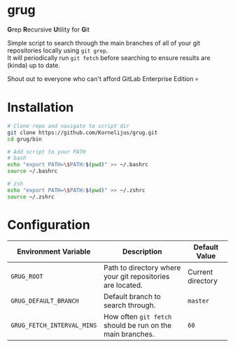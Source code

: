 # grug

**G**rep **R**ecursive **U**tility for **G**it

Simple script to search through the main branches of all of your git repositories locally using `git grep`.  
It will periodically run `git fetch` before searching to ensure results are (kinda) up to date.

Shout out to everyone who can't afford GitLab Enterprise Edition :skull:

# Installation

```sh
# Clone repo and navigate to script dir
git clone https://github.com/Kornelijus/grug.git
cd grug/bin

# Add script to your PATH
# bash
echo "export PATH=\$PATH:$(pwd)" >> ~/.bashrc
source ~/.bashrc

# zsh
echo "export PATH=\$PATH:$(pwd)" >> ~/.zshrc
source ~/.zshrc
```

# Configuration

| Environment Variable       | Description                                                | Default Value     |
| -------------------------- | ---------------------------------------------------------- | ----------------- |
| `GRUG_ROOT`                | Path to directory where your git repositories are located. | Current directory |
| `GRUG_DEFAULT_BRANCH`      | Default branch to search through.                          | `master`          |
| `GRUG_FETCH_INTERVAL_MINS` | How often `git fetch` should be run on the main branches.  | `60`              |
